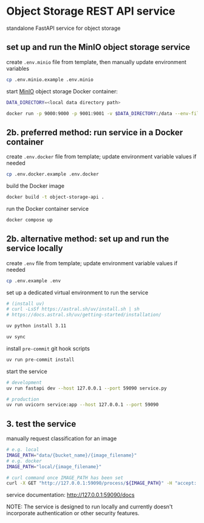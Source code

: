 # Object Storage REST API service

standalone FastAPI service for object storage


## set up and run the MinIO object storage service

create `.env.minio` file from template, then manually update environment variables
```bash
cp .env.minio.example .env.minio
```

start [MinIO](https://github.com/minio/minio) object storage Docker container:
```bash
DATA_DIRECTORY=<local data directory path>

docker run -p 9000:9000 -p 9001:9001 -v $DATA_DIRECTORY:/data --env-file .env.minio quay.io/minio/minio server /data --console-address ":9001"
```


## 2b. preferred method: run service in a Docker container

create `.env.docker` file from template; update environment variable values if needed
```bash
cp .env.docker.example .env.docker
```

build the Docker image
```bash
docker build -t object-storage-api .
```

run the Docker container service
```bash
docker compose up
```


## 2b. alternative method: set up and run the service locally

create `.env` file from template; update environment variable values if needed
```bash
cp .env.example .env
```

set up a dedicated virtual environment to run the service
```bash
# (install uv)
# curl -LsSf https://astral.sh/uv/install.sh | sh
# https://docs.astral.sh/uv/getting-started/installation/

uv python install 3.11

uv sync
```

install `pre-commit` git hook scripts
```bash
uv run pre-commit install
```

start the service
```bash
# development
uv run fastapi dev --host 127.0.0.1 --port 59090 service.py

# production
uv run uvicorn service:app --host 127.0.0.1 --port 59090
```


## 3. test the service

manually request classification for an image
```bash
# e.g. local
IMAGE_PATH="data/{bucket_name}/{image_filename}"
# e.g. docker
IMAGE_PATH="local/{image_filename}"

# curl command once IMAGE_PATH has been set
curl -X GET "http://127.0.0.1:59090/process/${IMAGE_PATH}" -H "accept: application/json"
```

service documentation:
http://127.0.0.1:59090/docs

NOTE: The service is designed to run locally and currently doesn't incorporate authentication or other security features.

